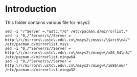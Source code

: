 # Introduction #

This folder contains various file for msys2

    sed -i "/^Server =.*ustc.*/d" /etc/pacman.d/mirrorlist.*
    sed -i "0,/^Server/s//Server = http:\/\/mirrors\.ustc\.edu\.cn\/msys2\/msys\/\$arch\n&/" /etc/pacman.d/mirrorlist.msys
    sed -i "0,/^Server/s//Server = http:\/\/mirrors\.ustc\.edu\.cn\/msys2\/mingw\/x86_64\n&/" /etc/pacman.d/mirrorlist.mingw64
    sed -i "0,/^Server/s//Server = http:\/\/mirrors\.ustc\.edu\.cn\/msys2\/mingw\/i686\n&/" /etc/pacman.d/mirrorlist.mingw32